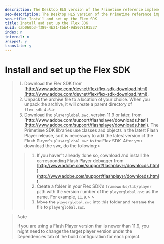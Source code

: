```yaml
---
description: The Desktop HLS version of the Primetime reference implementation requires Adobe Flex SDK 4.6.0.
seo-description: The Desktop HLS version of the Primetime reference implementation requires Adobe Flex SDK 4.6.0.
seo-title: Install and set up the Flex SDK
title: Install and set up the Flex SDK
uuid: 6ab060b3-f389-4b21-8bb4-9d5078191537
index: n
internal: n
snippet: y
translate: y
---
```


# Install and set up the Flex SDK


>1. Download the Flex SDK from [http://www.adobe.com/devnet/flex/flex-sdk-download.html](http://www.adobe.com/devnet/flex/flex-sdk-download.html).
>1. Unpack the archive file to a location of your choice.
>   When you unpack the archive, it will create a parent directory of `flex_sdk_4.6`.>
>1. Download the `playerglobal.swc`, version 11.9 or later, from [http://www.adobe.com/support/flashplayer/downloads.html](http://www.adobe.com/support/flashplayer/downloads.html).
>   The Primetime SDK libraries use classes and objects in the latest Flash Player release, so it is necessary to add the latest version of the Flash Player's `playerglobal.swc` to the Flex SDK. After you download the swc, do the following:>
>   >1. If you haven't already done so, download and install the corresponding Flash Player debugger from [http://www.adobe.com/support/flashplayer/downloads.html](http://www.adobe.com/support/flashplayer/downloads.html).
>   >1. Create a folder in your Flex SDK's `frameworks/lib/player` path with the version number of the `playerglobal.swc` as the name.
>   >   For example, `11.9`.>   >
>   >1. Move the `playerglobal.swc` into this folder and rename the file to `playerglobal.swc`.

>   >[!NOTE]
>   >
>   >If you are using a Flash Player version that is newer than 11.9, you might need to change the target player version under the Dependencies tab of the build configuration for each project.
>
